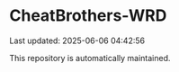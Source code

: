 # CheatBrothers-WRD

Last updated: 2025-06-06 04:42:56

This repository is automatically maintained.
